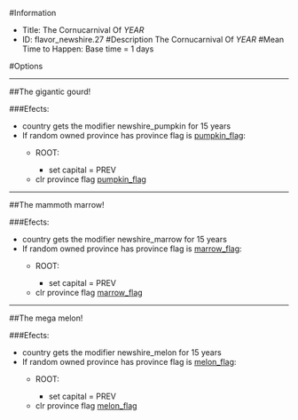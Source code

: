#Information
 - Title: The Cornucarnival Of $YEAR$
 - ID: flavor_newshire.27
#Description
The Cornucarnival Of $YEAR$
#Mean Time to Happen:
Base time = 1 days

#Options

___
##The gigantic gourd!

###Efects:<ul><li>country gets the modifier newshire_pumpkin for 15 years</li><li>If random owned province has province flag is [pumpkin_flag](../flags/pumpkin_flag.md):</li><ul><li>ROOT:</li><ul><li>set capital = PREV</li></ul><li>clr province flag [pumpkin_flag](../flags/pumpkin_flag.md)</li></ul></ul>

___
##The mammoth marrow!

###Efects:<ul><li>country gets the modifier newshire_marrow for 15 years</li><li>If random owned province has province flag is [marrow_flag](../flags/marrow_flag.md):</li><ul><li>ROOT:</li><ul><li>set capital = PREV</li></ul><li>clr province flag [marrow_flag](../flags/marrow_flag.md)</li></ul></ul>

___
##The mega melon!

###Efects:<ul><li>country gets the modifier newshire_melon for 15 years</li><li>If random owned province has province flag is [melon_flag](../flags/melon_flag.md):</li><ul><li>ROOT:</li><ul><li>set capital = PREV</li></ul><li>clr province flag [melon_flag](../flags/melon_flag.md)</li></ul></ul>
